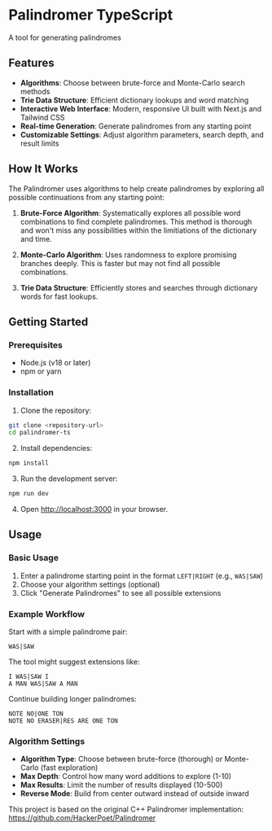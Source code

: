 # Palindromer TypeScript

A tool for generating palindromes
## Features

- **Algorithms**: Choose between brute-force and Monte-Carlo search methods
- **Trie Data Structure**: Efficient dictionary lookups and word matching
- **Interactive Web Interface**: Modern, responsive UI built with Next.js and Tailwind CSS
- **Real-time Generation**: Generate palindromes from any starting point
- **Customizable Settings**: Adjust algorithm parameters, search depth, and result limits

## How It Works

The Palindromer uses algorithms to help create palindromes by exploring all possible continuations from any starting point:

1. **Brute-Force Algorithm**: Systematically explores all possible word combinations to find complete palindromes. This method is thorough and won't miss any possibilities within the limitiations of the dictionary and time.

2. **Monte-Carlo Algorithm**: Uses randomness to explore promising branches deeply. This is faster but may not find all possible combinations.

3. **Trie Data Structure**: Efficiently stores and searches through dictionary words for fast lookups.

## Getting Started

### Prerequisites

- Node.js (v18 or later)
- npm or yarn

### Installation

1. Clone the repository:

```bash
git clone <repository-url>
cd palindromer-ts
```

2. Install dependencies:

```bash
npm install
```

3. Run the development server:

```bash
npm run dev
```

4. Open [http://localhost:3000](http://localhost:3000) in your browser.

## Usage

### Basic Usage

1. Enter a palindrome starting point in the format `LEFT|RIGHT` (e.g., `WAS|SAW`)
2. Choose your algorithm settings (optional)
3. Click "Generate Palindromes" to see all possible extensions

### Example Workflow

Start with a simple palindrome pair:

```
WAS|SAW
```

The tool might suggest extensions like:

```
I WAS|SAW I
A MAN WAS|SAW A MAN
```

Continue building longer palindromes:

```
NOTE NO|ONE TON
NOTE NO ERASER|RES ARE ONE TON
```

### Algorithm Settings

- **Algorithm Type**: Choose between brute-force (thorough) or Monte-Carlo (fast exploration)
- **Max Depth**: Control how many word additions to explore (1-10)
- **Max Results**: Limit the number of results displayed (10-500)
- **Reverse Mode**: Build from center outward instead of outside inward


This project is based on the original C++ Palindromer implementation: https://github.com/HackerPoet/Palindromer

